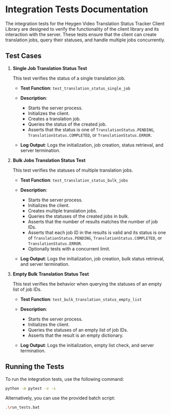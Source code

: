 # Integration Tests Documentation

The integration tests for the Heygen Video Translation Status Tracker Client Library are designed to verify the functionality of the client library and its interaction with the server. These tests ensure that the client can create translation jobs, query their statuses, and handle multiple jobs concurrently.

## Test Cases

1.  **Single Job Translation Status Test**

    This test verifies the status of a single translation job.

    -   **Test Function**: `test_translation_status_single_job`

    -   **Description**:

        -   Starts the server process.
        -   Initializes the client.
        -   Creates a translation job.
        -   Queries the status of the created job.
        -   Asserts that the status is one of `TranslationStatus.PENDING`, `TranslationStatus.COMPLETED`, or `TranslationStatus.ERROR`.

    -   **Log Output**: Logs the initialization, job creation, status retrieval, and server termination.

2.  **Bulk Jobs Translation Status Test**

    This test verifies the statuses of multiple translation jobs.

    -   **Test Function**: `test_translation_status_bulk_jobs`

    -   **Description**:

        -   Starts the server process.
        -   Initializes the client.
        -   Creates multiple translation jobs.
        -   Queries the statuses of the created jobs in bulk.
        -   Asserts that the number of results matches the number of job IDs.
        -   Asserts that each job ID in the results is valid and its status is one of `TranslationStatus.PENDING`, `TranslationStatus.COMPLETED`, or `TranslationStatus.ERROR`.
        -   Optionally tests with a concurrent limit.

    -   **Log Output**: Logs the initialization, job creation, bulk status retrieval, and server termination.

3.  **Empty Bulk Translation Status Test**

    This test verifies the behavior when querying the statuses of an empty list of job IDs.

    -   **Test Function**: `test_bulk_translation_status_empty_list`

    -   **Description**:

        -   Starts the server process.
        -   Initializes the client.
        -   Queries the statuses of an empty list of job IDs.
        -   Asserts that the result is an empty dictionary.

    -   **Log Output**: Logs the initialization, empty list check, and server termination.

## Running the Tests

To run the integration tests, use the following command:

```bash
python -m pytest -v -s
```



Alternatively, you can use the provided batch script:

```bash
.\run_tests.bat
```
